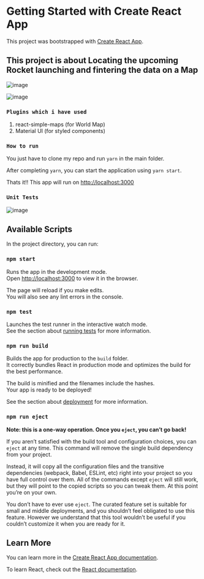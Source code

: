 # Getting Started with Create React App

This project was bootstrapped with [Create React App](https://github.com/facebook/create-react-app).

<h2> This project is about Locating the upcoming Rocket launching and fintering the data on a Map </h2>

![image](https://user-images.githubusercontent.com/7554386/197537557-782531d7-0774-483b-b165-1261327bc02c.png)


![image](https://user-images.githubusercontent.com/7554386/197521977-5389c2f4-f271-45d9-b472-6e9ae24a7251.png)


### `Plugins which i have used`
1. react-simple-maps (for World Map)
2. Material UI (for styled components)

### `How to run`
You just have to clone my repo and run `yarn` in the main folder.

After completing `yarn`, you can start the application using `yarn start`. 

Thats it!! This app will run on [http://localhost:3000](http://localhost:3000)

### `Unit Tests`
![image](https://user-images.githubusercontent.com/7554386/197540017-5a3d9468-f097-4330-a6b4-4fb2c61e4156.png)



## Available Scripts

In the project directory, you can run:

### `npm start`

Runs the app in the development mode.\
Open [http://localhost:3000](http://localhost:3000) to view it in the browser.

The page will reload if you make edits.\
You will also see any lint errors in the console.

### `npm test`

Launches the test runner in the interactive watch mode.\
See the section about [running tests](https://facebook.github.io/create-react-app/docs/running-tests) for more information.

### `npm run build`

Builds the app for production to the `build` folder.\
It correctly bundles React in production mode and optimizes the build for the best performance.

The build is minified and the filenames include the hashes.\
Your app is ready to be deployed!

See the section about [deployment](https://facebook.github.io/create-react-app/docs/deployment) for more information.


### `npm run eject`

**Note: this is a one-way operation. Once you `eject`, you can’t go back!**

If you aren’t satisfied with the build tool and configuration choices, you can `eject` at any time. This command will remove the single build dependency from your project.

Instead, it will copy all the configuration files and the transitive dependencies (webpack, Babel, ESLint, etc) right into your project so you have full control over them. All of the commands except `eject` will still work, but they will point to the copied scripts so you can tweak them. At this point you’re on your own.

You don’t have to ever use `eject`. The curated feature set is suitable for small and middle deployments, and you shouldn’t feel obligated to use this feature. However we understand that this tool wouldn’t be useful if you couldn’t customize it when you are ready for it.

## Learn More

You can learn more in the [Create React App documentation](https://facebook.github.io/create-react-app/docs/getting-started).

To learn React, check out the [React documentation](https://reactjs.org/).
